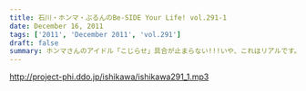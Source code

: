 ```yaml
---
title: 石川・ホンマ・ぶるんのBe-SIDE Your Life! vol.291-1
date: December 16, 2011
tags: ['2011', 'December 2011', 'vol.291']
draft: false
summary: ホンマさんのアイドル「こじらせ」具合が止まらない!!!いや、これはリアルです。音楽性ではなくアイドル性として！なのか・・・NAMAE
---
```


http://project-phi.ddo.jp/ishikawa/ishikawa291_1.mp3